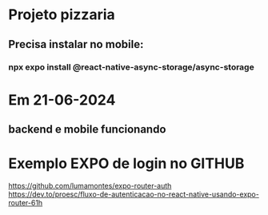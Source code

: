 # Projeto pizzaria

## Precisa instalar no mobile:
### npx expo install @react-native-async-storage/async-storage


# Em 21-06-2024
## backend e mobile funcionando

# Exemplo EXPO de login no GITHUB
https://github.com/lumamontes/expo-router-auth
https://dev.to/proesc/fluxo-de-autenticacao-no-react-native-usando-expo-router-61h